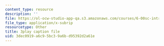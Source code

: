 ```yaml
---
content_type: resource
description: ''
file: https://ol-ocw-studio-app-qa.s3.amazonaws.com/courses/6-00sc-introduction-to-computer-science-and-programming-spring-2011/3dec0919a6c95bc39a6bd95392d2a61e_FBpe3xFvPrQ.vtt
file_type: application/x-subrip
resourcetype: Other
title: 3play caption file
uid: 3dec0919-a6c9-5bc3-9a6b-d95392d2a61e
---
```

